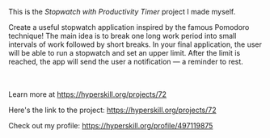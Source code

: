 This is the *Stopwatch with Productivity Timer* project I made myself.


<p>Create a useful stopwatch application inspired by the famous Pomodoro technique! The main idea is to break one long work period into small intervals of work followed by short breaks. In your final application, the user will be able to run a stopwatch and set an upper limit. After the limit is reached, the app will send the user a notification — a reminder to rest.</p><br/><br/>Learn more at <a href="https://hyperskill.org/projects/72?utm_source=ide&utm_medium=ide&utm_campaign=ide&utm_content=project-card">https://hyperskill.org/projects/72</a>

Here's the link to the project: https://hyperskill.org/projects/72

Check out my profile: https://hyperskill.org/profile/497119875